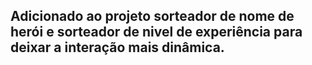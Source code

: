 ## Adicionado ao projeto sorteador de nome de herói e sorteador de nivel de experiência para deixar a interação mais dinâmica.
